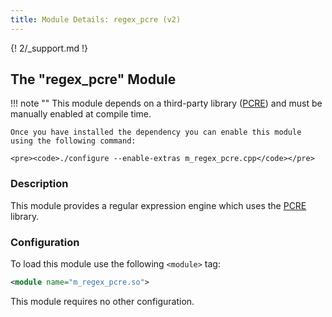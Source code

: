 ```yaml
---
title: Module Details: regex_pcre (v2)
---
```


{! 2/_support.md !}

## The "regex_pcre" Module

!!! note ""
    This module depends on a third-party library ([PCRE](https://www.pcre.org)) and must be manually enabled at compile time.

    Once you have installed the dependency you can enable this module using the following command:

    <pre><code>./configure --enable-extras m_regex_pcre.cpp</code></pre>

### Description

This module provides a regular expression engine which uses the [PCRE](https://www.pcre.org) library.

### Configuration

To load this module use the following `<module>` tag:

```xml
<module name="m_regex_pcre.so">
```

This module requires no other configuration.
